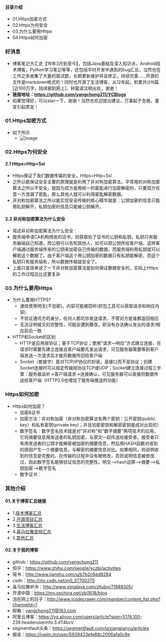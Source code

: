 #### 目录介绍
- 01.Https加密方式
- 02.Https为何安全
- 03.为什么要用Https
- 04.Https如何加密



### 好消息
- 博客笔记大汇总【16年3月到至今】，包括Java基础及深入知识点，Android技术博客，Python学习笔记等等，还包括平时开发中遇到的bug汇总，当然也在工作之余收集了大量的面试题，长期更新维护并且修正，持续完善……开源的文件是markdown格式的！同时也开源了生活博客，从12年起，积累共计N篇[近100万字，陆续搬到网上]，转载请注明出处，谢谢！
- **链接地址：https://github.com/yangchong211/YCBlogs**
- 如果觉得好，可以star一下，谢谢！当然也欢迎提出建议，万事起于忽微，量变引起质变！



### 01.Https加密方式
- 如下所示
    - ![image](https://upload-images.jianshu.io/upload_images/4432347-fd6c4c41287a5e36.png?imageMogr2/auto-orient/strip%7CimageView2/2/w/1240)



### 02.Https为何安全
#### 2.1 Https=Http+Ssl
- Https保证了我们数据传输的安全，Https=Http+Ssl
- 之所以能保证安全主要的原理就是利用了非对称加密算法，平常用的对称加密算法之所以不安全，是因为双方是用统一的密匙进行加密解密的，只要双方任意一方泄漏了密匙，那么其他人就可以利用密匙解密数据。
- 非对称加密算法之所以能实现安全传输的核心精华就是：公钥加密的信息只能用私钥解开，私钥加密的信息只能被公钥解开。


#### 2.2 非对称加密算法为什么安全
- 简述非对称加密算法为什么安全：
- 服务端申请CA机构颁发的证书，则获取到了证书的公钥和私钥，私钥只有服务器端自己知道，而公钥可以告知其他人，如可以把公钥传给客户端，这样客户端通过服务端传来的公钥来加密自己传输的数据，而服务端利用私钥就可以解密这个数据了。由于客户端这个用公钥加密的数据只有私钥能解密，而这个私钥只有服务端有，所以数据传输就安全了。
- 上面只是简单说了一下非对称加密算法是如何保证数据安全的，实际上Https的工作过程远比这要复杂




### 03.为什么要用Https
- 为什么要用HTTPS?
    - 通信使用明文(不加密)，内容可能被窃听(抓包工具可以获取请求和响应内容)
    - 不验证通讯方的身分，任何人都坑你发送请求，不管对方是谁都返回相应
    - 无法证明报文的完整性，可能会遭到篡改，即没有办法确认发出的请求/相应前后一致
- HTTP和Socket的区别
    - HTTP是应用层协议；基于TCP协议；使用“请求—响应”方式建立连接，在请求时需要先建立连接且客户端要先发出请求，可见服务器需要等到客户端发送一次请求后才能将数据传回给客户端
    - Socket（套接字）是对TCP/IP协议的封装，是接口而不是协议；创建Socket连接时可以指定传输层协议TCP或UDP；Socket建立连接过程三步骤：服务器监听->客户端请求->连接确认，可见服务器可以直接将数据传送给客户端（HTTP2.0也增加了服务端推送的功能）



### Https如何加密
- Https如何加密？
    - 加密&证书
    - 加密方法：非对称加密（非对称加密算法有两个密钥：公开密钥(public key）和私有密钥(private key)；并且加密密钥和解密密钥是成对出现的）
    - 数字签名：数字签名技术就是对"非对称"和"数字摘要"两项技术的应用，它将摘要信息用发送者的私钥加密，与原文一起传送给接受者。接受者只有用发送者的公钥才能解密被加密的摘要信息，然后用HASH函数对收到的原因产生一个摘要信息，与解密的摘要信息对比。如果相同，则说明收到的信息是完整的，在传输的过程中没有被修改，否则说明信息被修改过，因此数字签名能够验证信息的完整性。明文——>hash运算——>摘要——>私钥加密——>数字签名
    - 数字证书：




### 其他介绍
#### 01.关于博客汇总链接
- 1.[技术博客汇总](https://www.jianshu.com/p/614cb839182c)
- 2.[开源项目汇总](https://blog.csdn.net/m0_37700275/article/details/80863574)
- 3.[生活博客汇总](https://blog.csdn.net/m0_37700275/article/details/79832978)
- 4.[喜马拉雅音频汇总](https://www.jianshu.com/p/f665de16d1eb)
- 5.[其他汇总](https://www.jianshu.com/p/53017c3fc75d)



#### 02.关于我的博客
- github：https://github.com/yangchong211
- 知乎：https://www.zhihu.com/people/yczbj/activities
- 简书：http://www.jianshu.com/u/b7b2c6ed9284
- csdn：http://my.csdn.net/m0_37700275
- 喜马拉雅听书：http://www.ximalaya.com/zhubo/71989305/
- 开源中国：https://my.oschina.net/zbj1618/blog
- 泡在网上的日子：http://www.jcodecraeer.com/member/content_list.php?channelid=1
- 邮箱：yangchong211@163.com
- 阿里云博客：https://yq.aliyun.com/users/article?spm=5176.100- 239.headeruserinfo.3.dT4bcV
- segmentfault头条：https://segmentfault.com/u/xiangjianyu/articles
- 掘金：https://juejin.im/user/5939433efe88c2006afa0c6e

